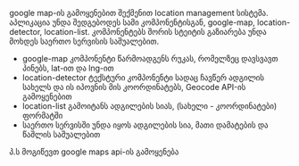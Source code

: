google map-ის გამოყენებით შექმენით location management სისტემა. აპლიკაცია უნდა შედგებოდეს სამი კომპონენტისგან, google-map, location-detector, location-list. კომპონენტებს შორის სტეიტის გაზიარება უნდა მოხდეს საერთო სერვისის საშუალებით.

- google-map კომპონენტი წარმოადგენს რუკას, რომელზეც დავსვავთ პინებს, lat-ით და lng-ით
- location-detector ტექსტური კომპონენტი სადაც ჩავწერ ადგილის სახელს და ის იპოვნის მის კოორდინატებს, Geocode API-ის გამოყენებით
- location-list გამოიტანს ადგილების სიას, (სახელი - კოორდინატები) ფორმატში
- საერთო სერვისში უნდა იყოს ადგილების სია, მათი დამატების და წაშლის საშუალებით

პ.ს მოგიწევთ google maps api-ის გამოყენება
